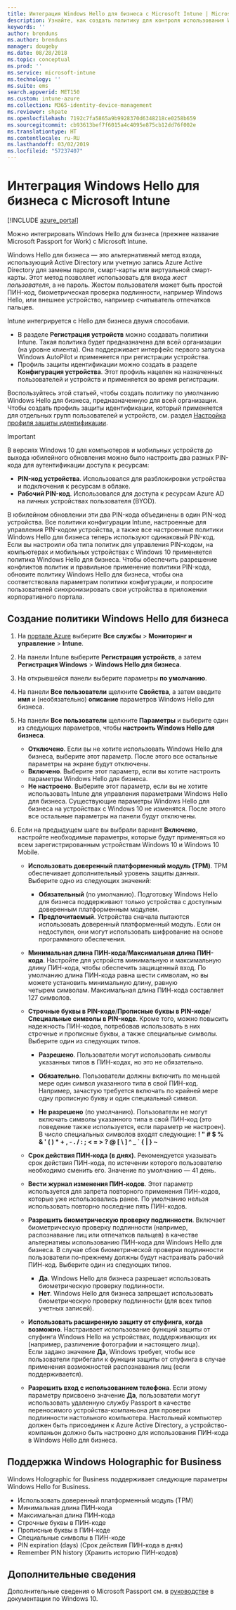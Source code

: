 ```yaml
---
title: Интеграция Windows Hello для бизнеса с Microsoft Intune | Microsoft Intune
description: Узнайте, как создать политику для контроля использования Windows Hello для бизнеса на управляемых устройствах."
keywords: ''
author: brenduns
ms.author: brenduns
manager: dougeby
ms.date: 08/28/2018
ms.topic: conceptual
ms.prod: ''
ms.service: microsoft-intune
ms.technology: ''
ms.suite: ems
search.appverid: MET150
ms.custom: intune-azure
ms.collection: M365-identity-device-management
ms.reviewer: shpate
ms.openlocfilehash: 7192c7fa5865a9b9928370d6348218ce0258b659
ms.sourcegitcommit: cb93613bef7f6015a4c4095e875cb12dd76f002e
ms.translationtype: HT
ms.contentlocale: ru-RU
ms.lasthandoff: 03/02/2019
ms.locfileid: "57237407"
---
```

# <a name="integrate-windows-hello-for-business-with-microsoft-intune"></a>Интеграция Windows Hello для бизнеса с Microsoft Intune


[!INCLUDE [azure_portal](./includes/azure_portal.md)]

Можно интегрировать Windows Hello для бизнеса (прежнее название Microsoft Passport for Work) с Microsoft Intune.

 Windows Hello для бизнеса — это альтернативный метод входа, использующий Active Directory или учетную запись Azure Active Directory для замены пароля, смарт-карты или виртуальной смарт-карты. Этот метод позволяет использовать для входа *жест пользователя*, а не пароль. Жестом пользователя может быть простой ПИН-код, биометрическая проверка подлинности, например Windows Hello, или внешнее устройство, например считыватель отпечатков пальцев.

Intune интегрируется с Hello для бизнеса двумя способами.

-   В разделе **Регистрация устройств** можно создавать политики Intune. Такая политика будет предназначена для всей организации (на уровне клиента). Она поддерживает интерфейс первого запуска Windows AutoPilot и применяется при регистрации устройства. 
-  Профиль защиты идентификации можно создать в разделе **Конфигурация устройства**. Этот профиль нацелен на назначенных пользователей и устройств и применяется во время регистрации. 

Воспользуйтесь этой статьей, чтобы создать политику по умолчанию Windows Hello для бизнеса, предназначенную для всей организации. Чтобы создать профиль защиты идентификации, который применяется для отдельных групп пользователей и устройств, см. раздел [Настройка профиля защиты идентификации](identity-protection-configure.md).  

<!--- -   You can store authentication certificates in the Windows Hello for Business key storage provider (KSP). For more information, see [Secure resource access with certificate profiles in Microsoft Intune](secure-resource-access-with-certificate-profiles.md). --->

> [!IMPORTANT]
> В версиях Windows 10 для компьютеров и мобильных устройств до выхода юбилейного обновления можно было настроить два разных PIN-кода для аутентификации доступа к ресурсам:
> - **PIN-код устройства**. Использовался для разблокировки устройства и подключения к ресурсам в облаке.
> - **Рабочий PIN-код**. Использовался для доступа к ресурсам Azure AD на личных устройствах пользователя (BYOD).
> 
> В юбилейном обновлении эти два PIN-кода объединены в один PIN-код устройства.
> Все политики конфигурации Intune, настроенные для управления PIN-кодом устройства, а также все настроенные политики Windows Hello для бизнеса теперь используют одинаковый PIN-код.
> Если вы настроили оба типа политик для управления PIN-кодом, на компьютерах и мобильных устройствах с Windows 10 применяется политика Windows Hello для бизнеса.
> Чтобы обеспечить разрешение конфликтов политик и правильное применение политики PIN-кода, обновите политику Windows Hello для бизнеса, чтобы она соответствовала параметрам политики конфигурации, и попросите пользователей синхронизировать свои устройства в приложении корпоративного портала.



## <a name="create-a-windows-hello-for-business-policy"></a>Создание политики Windows Hello для бизнеса

1. На [портале Azure](https://portal.azure.com) выберите **Все службы** > **Мониторинг и управление** > **Intune**.

2. На панели Intune выберите **Регистрация устройств**, а затем **Регистрация Windows** > **Windows Hello для бизнеса**.

3. На открывшейся панели выберите параметры **по умолчанию**.

4. На панели **Все пользователи** щелкните **Свойства**, а затем введите **имя** и (необязательно) **описание** параметров Windows Hello для бизнеса.

5. На панели **Все пользователи** щелкните **Параметры** и выберите один из следующих параметров, чтобы **настроить Windows Hello для бизнеса**.

    - **Отключено**. Если вы не хотите использовать Windows Hello для бизнеса, выберите этот параметр. После этого все остальные параметры на экране будут отключены.
    - **Включено**. Выберите этот параметр, если вы хотите настроить параметры Windows Hello для бизнеса.
    - **Не настроено**. Выберите этот параметр, если вы не хотите использовать Intune для управления параметрами Windows Hello для бизнеса. Существующие параметры Windows Hello для бизнеса на устройствах с Windows 10 не изменятся. После этого все остальные параметры на панели будут отключены.

6. Если на предыдущем шаге вы выбрали вариант **Включено**, настройте необходимые параметры, которые будут применяться ко всем зарегистрированным устройствам Windows 10 и Windows 10 Mobile.

   - **Использовать доверенный платформенный модуль (TPM)**. TPM обеспечивает дополнительный уровень защиты данных.<br>Выберите одно из следующих значений:

     - **Обязательный** (по умолчанию). Подготовку Windows Hello для бизнеса поддерживают только устройства с доступным доверенным платформенным модулем.
     - **Предпочитаемый**. Устройства сначала пытаются использовать доверенный платформенный модуль. Если он недоступен, они могут использовать шифрование на основе программного обеспечения.

   - **Минимальная длина ПИН-кода**/**Максимальная длина ПИН-кода**. Настройте для устройств минимальную и максимальную длину ПИН-кода, чтобы обеспечить защищенный вход. По умолчанию длина ПИН-кода равна шести символам, но вы можете установить минимальную длину, равную четырем символам. Максимальная длина ПИН-кода составляет 127 символов.

   - **Строчные буквы в PIN-коде**/**Прописные буквы в PIN-коде**/**Специальные символы в PIN-коде**. Кроме того, можно повысить надежность ПИН-кодов, потребовав использовать в них строчные и прописные буквы, а также специальные символы. Выберите один из следующих типов.

     - **Разрешено**. Пользователи могут использовать символы указанных типов в ПИН-кодах, но это не обязательно.

     - **Обязательно**. Пользователи должны включить по меньшей мере один символ указанного типа в свой ПИН-код. Например, зачастую требуется включать по крайней мере одну прописную букву и один специальный символ.

     - **Не разрешено** (по умолчанию). Пользователи не могут включать символы указанного типа в свой ПИН-код (это поведение также используется, если параметр не настроен).<br>В число специальных символов входят следующие: **! " # $ % &amp; ' ( ) &#42; + , - . / : ; &lt; = &gt; ? @ [ \ ] ^ _ &#96; { &#124; } ~**

   - **Срок действия ПИН-кода (в днях)**. Рекомендуется указывать срок действия ПИН-кода, по истечении которого пользователю необходимо сменить его. Значение по умолчанию — 41 день.

   - **Вести журнал изменения ПИН-кодов**. Этот параметр используется для запрета повторного применения ПИН-кодов, которые уже использовались ранее. По умолчанию нельзя использовать повторно последние пять ПИН-кодов.

   - **Разрешить биометрическую проверку подлинности**. Включает биометрическую проверку подлинности (например, распознавание лиц или отпечатков пальцев) в качестве альтернативы использованию ПИН-кода для Windows Hello для бизнеса. В случае сбоя биометрической проверки подлинности пользователи по-прежнему должны будут настраивать рабочий ПИН-код. Выберите один из следующих типов.

     - **Да**. Windows Hello для бизнеса разрешает использовать биометрическую проверку подлинности.
     - **Нет**. Windows Hello для бизнеса запрещает использовать биометрическую проверку подлинности (для всех типов учетных записей).

   - **Использовать расширенную защиту от спуфинга, когда возможно**. Настраивает использование функций защиты от спуфинга Windows Hello на устройствах, поддерживающих их (например, различение фотографии и настоящего лица).<br>Если задано значение **Да**, Windows требует, чтобы все пользователи прибегали к функции защиты от спуфинга в случае применения возможностей распознавания лиц (если поддерживается).

   - **Разрешить вход с использованием телефона**. Если этому параметру присвоено значение **Да**, пользователи могут использовать удаленную службу Passport в качестве переносимого устройства-компаньона для проверки подлинности настольного компьютера. Настольный компьютер должен быть присоединен к Azure Active Directory, а устройство-компаньон должно быть настроено для использования ПИН-кода в Windows Hello для бизнеса.

## <a name="windows-holographic-for-business-support"></a>Поддержка Windows Holographic for Business

Windows Holographic for Business поддерживает следующие параметры Windows Hello for Business.

- Использовать доверенный платформенный модуль (TPM)
- Минимальная длина ПИН-кода
- Максимальная длина ПИН-кода
- Строчные буквы в ПИН-коде
- Прописные буквы в ПИН-коде
- Специальные символы в ПИН-коде
- PIN expiration (days) (Срок действия ПИН-кода в днях)
- Remember PIN history (Хранить историю ПИН-кодов)

## <a name="further-information"></a>Дополнительные сведения
Дополнительные сведения о Microsoft Passport см. в [руководстве](https://technet.microsoft.com/library/mt589441.aspx) в документации по Windows 10.
